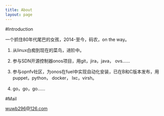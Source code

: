 ```yaml
---
title: About
layout: page
---
```


#Introduction

 一个抓住80年代尾巴的女孩，2014-至今，码农，on the way。

 1. 从linux白痴到现在的菜鸟，进阶中。

 2. 参与SDN开源控制器onos项目，用git，jira，java， ovs……

 3. 参与opnfv社区，为onos在fuel中实现自动化安装，已在B和C版本发布，用puppet，python， docker， lxc，virsh。

 4. go，go，go……

#Mail

wuwb296@126.com
